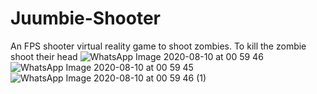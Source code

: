 # Juumbie-Shooter
 An FPS shooter virtual reality game to shoot zombies.
 To kill the zombie shoot their head
![WhatsApp Image 2020-08-10 at 00 59 46](https://user-images.githubusercontent.com/42714802/89740276-e930c280-daa4-11ea-857c-ae5163ead5ce.jpeg)
![WhatsApp Image 2020-08-10 at 00 59 45](https://user-images.githubusercontent.com/42714802/89740278-eafa8600-daa4-11ea-90c3-30bbc335bea7.jpeg)
![WhatsApp Image 2020-08-10 at 00 59 46 (1)](https://user-images.githubusercontent.com/42714802/89740279-eb931c80-daa4-11ea-922e-118e595ee5e2.jpeg)
